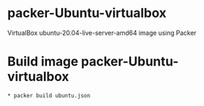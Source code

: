 # packer-Ubuntu-virtualbox
VirtualBox ubuntu-20.04-live-server-amd64 image using Packer


# Build image packer-Ubuntu-virtualbox
    * packer build ubuntu.json
